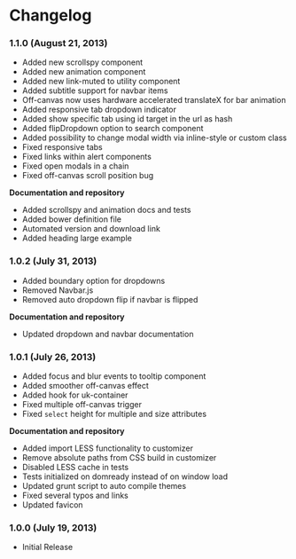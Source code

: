 # Changelog

### 1.1.0 (August 21, 2013)

  - Added new scrollspy component
  - Added new animation component
  - Added new link-muted to utility component
  - Added subtitle support for navbar items
  - Off-canvas now uses hardware accelerated translateX for bar animation
  - Added responsive tab dropdown indicator
  - Added show specific tab using id target in the url as hash
  - Added flipDropdown option to search component
  - Added possibility to change modal width via inline-style or custom class
  - Fixed responsive tabs
  - Fixed links within alert components
  - Fixed open modals in a chain
  - Fixed off-canvas scroll position bug

  **Documentation and repository**

  - Added scrollspy and animation docs and tests
  - Added bower definition file
  - Automated version and download link
  - Added heading large example

### 1.0.2 (July 31, 2013)

  - Added boundary option for dropdowns
  - Removed Navbar.js
  - Removed auto dropdown flip if navbar is flipped

**Documentation and repository**

  - Updated dropdown and navbar documentation

### 1.0.1 (July 26, 2013)

  - Added focus and blur events to tooltip component
  - Added smoother off-canvas effect
  - Added hook for uk-container
  - Fixed multiple off-canvas trigger
  - Fixed `select` height for multiple and size attributes

**Documentation and repository**

  - Added import LESS functionality to customizer
  - Remove absolute paths from CSS build in customizer
  - Disabled LESS cache in tests
  - Tests initialized on domready instead of on window load
  - Updated grunt script to auto compile themes
  - Fixed several typos and links
  - Updated favicon

### 1.0.0 (July 19, 2013)

  * Initial Release
